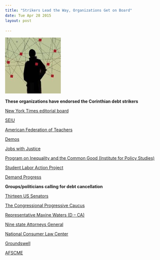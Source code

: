 ```yaml
---
title: "Strikers Lead the Way, Organizations Get on Board"
date: Tue Apr 28 2015
layout: post

---
```


![alt](/assets/images/2015/04/squares.jpg)

**These organizations have endorsed the Corinthian debt strikers**


[New York Times editorial board ](http://mobile.nytimes.com/2015/04/17/opinion/help-for-victims-of-crooked-schools.html?referrer=&_r=0)

[SEIU](http://seiufacultyforward.org/2015/04/statement-by-seiu-president-on-corinthian-college/)


[American Federation of Teachers](http://www.aft.org/press-release/aft-president-weingarten-corinthian-college-closure)

[Demos ](http://www.demos.org/blog/4/1/15/how-can-we-regulate-profit-colleges-if-we-keep-giving-them-our-credit-card)

[Jobs with Justice](http://t.co/MukqKmvFPT)

[Program on Inequality and the Common Good (Institute for Policy Studies)](http://www.ips-dc.org/we-owe-you-nothing/)

[Student Labor Action Project](http://twitter.com/studentlabor/status/583696022217613312)

[Demand Progress](http://t.co/VhYlMwnuRp)
 
**Groups/politicians calling for debt cancellation**


[Thirteen US Senators ](http://blogs.wsj.com/bankruptcy/2014/12/10/senate-democrats-urge-u-s-to-tear-up-corinthian-students-loans/)

[The Congressional Progressive Caucus](http://cpc.grijalva.house.gov/hot-topics/cpc-cochairs-rep-waters-urge-department-of-ed-to-forgive-student-debt-incurred-at-corinthian-colleges1/)

[Representative Maxine Waters (D – CA) ](http://www.huffingtonpost.com/2015/03/03/maxine-waters-corinthian-15-_n_6796246.html)

[Nine state Attorneys General](http://www.mass.gov/ago/news-and-updates/press-releases/2015/2015-04-09-for-profit-school-loans.html)

[National Consumer Law Center](http://www.studentloanborrowerassistance.org/petition-demanding-the-department-of-education-cancel-student-loan-debts-of-corinthian-college-students/)

[Groundswell](http://www.groundswell-mvmt.org/we-owe-you-nothing-defrauded-students-fight-unjust-debt%E2%80%8B/)

[AFSCME](http://www.afscme.org/blog/corinthian-100-fights-college-loan-scam) 